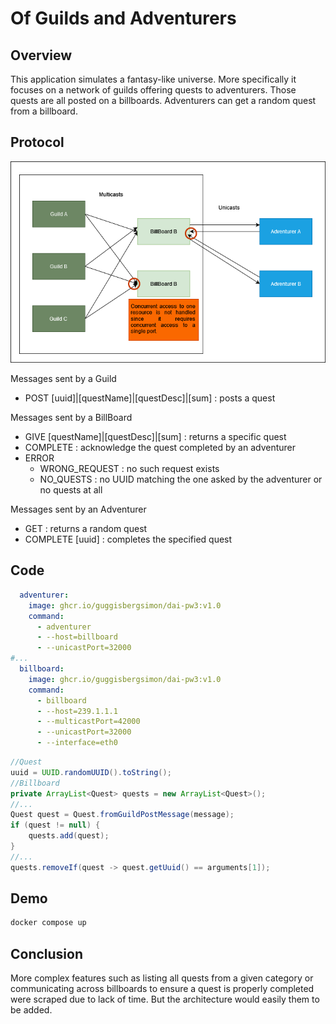 # Of Guilds and Adventurers

## Overview

This application simulates a fantasy-like universe. More specifically
it focuses on a network of guilds offering quests to adventurers.
Those quests are all posted on a billboards. Adventurers can get a
random quest from a billboard.

## Protocol

![udp-dai-pw3.drawio.png](doc%2Fudp-dai-pw3.drawio.png)

Messages sent by a Guild

- POST [uuid]|[questName]|[questDesc]|[sum] : posts a quest

Messages sent by a BillBoard

- GIVE [questName]|[questDesc]|[sum] : returns a specific quest
- COMPLETE : acknowledge the quest completed by an adventurer
- ERROR
    - WRONG_REQUEST : no such request exists
    - NO_QUESTS : no UUID matching the one asked by the adventurer or
      no
      quests at all

Messages sent by an Adventurer

- GET : returns a random quest
- COMPLETE [uuid] : completes the specified quest

## Code

```yaml
  adventurer:
    image: ghcr.io/guggisbergsimon/dai-pw3:v1.0
    command:
      - adventurer
      - --host=billboard
      - --unicastPort=32000
#...
  billboard:
    image: ghcr.io/guggisbergsimon/dai-pw3:v1.0
    command:
      - billboard
      - --host=239.1.1.1
      - --multicastPort=42000
      - --unicastPort=32000
      - --interface=eth0
```

```java
//Quest
uuid = UUID.randomUUID().toString();
//Billboard
private ArrayList<Quest> quests = new ArrayList<Quest>();
//...
Quest quest = Quest.fromGuildPostMessage(message);
if (quest != null) {
    quests.add(quest);
}
//...
quests.removeIf(quest -> quest.getUuid() == arguments[1]);
```

## Demo

```bash
docker compose up
```

## Conclusion

More complex features such as listing all quests from a given category
or communicating across billboards to ensure a quest is properly
completed were scraped due to lack of time. But the architecture would
easily them to be added.